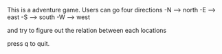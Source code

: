 This is a adventure game. Users can go four directions
-N --> north
-E --> east
-S --> south
-W --> west

and try to figure out the relation between each locations

press q to quit.
